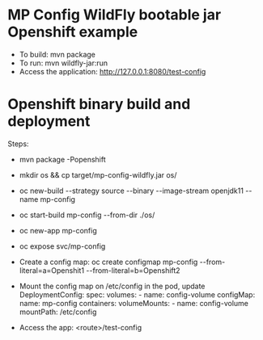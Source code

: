 # MP Config WildFly bootable jar Openshift example

* To build: mvn package
* To run: mvn wildfly-jar:run
* Access the application: http://127.0.0.1:8080/test-config

Openshift binary build and deployment
=====================================

Steps:
* mvn package -Popenshift
* mkdir os && cp target/mp-config-wildfly.jar os/
* oc new-build --strategy source --binary --image-stream openjdk11 --name mp-config
* oc start-build mp-config --from-dir ./os/
* oc new-app mp-config
* oc expose svc/mp-config
* Create a config map: oc create configmap mp-config --from-literal=a=Openshit1 --from-literal=b=Openshift2
* Mount the config map on /etc/config in the pod, update DeploymentConfig:
  spec:
    volumes:
        - name: config-volume
          configMap:
            name: mp-config
    containers:
        volumeMounts:
            - name: config-volume
              mountPath: /etc/config

* Access the app: \<route\>/test-config
